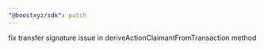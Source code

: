 ```yaml
---
"@boostxyz/sdk": patch
---
```


fix transfer signature issue in deriveActionClaimantFromTransaction method

